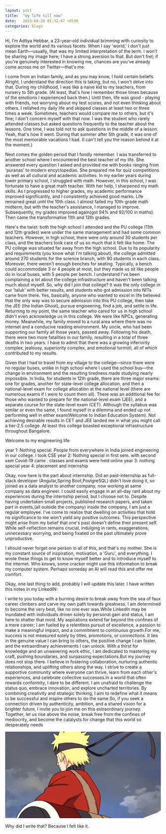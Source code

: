 ```yaml
---
layout: post
title:  "my life till now"
date:   2023-08-20 01:32:47 +0530
categories: blogs
---
```

Hi, I’m Aditya Hebbar, a 23-year-old individual brimming with curiosity to explore the world and its various facets. When I say 'world,' I don't just mean Earth—usually, that was my limited interpretation of the term. I won't be sharing my image here; I have a strong aversion to that. But don't fret; if you're genuinely interested in knowing me, chances are you've already come across me on Twitter—that's me.



I come from an Indian family, and as you may know, I hold certain beliefs. Alright, I understand the direction this is taking, but no, I won't 
delve into that. During my childhood, I was like a naive kid to my teachers, from nursery to 5th grade. (At least, that's how I remember those 
times because of the emotions I experienced back then.) Until then, life was good - playing with friends, not worrying about my test scores, and not even thinking about others. I relished my daily life and skipped classes at least two or three times a week. Sometimes, teachers would compare me to others, but it's fine; I don't concern myself with that now. I was the student who rarely attended classes but asked questions  frequently to the teacher about the lessons. One time, I was told not to ask questions in the middle of a lesson. Yeah, that's how it went. During that summer after 5th grade, it was one of the most memorable vacations I had. (I can't tell you the reason behind it at the moment.)


Next comes the golden period that I fondly remember. I was transferred to another school where I encountered the best teacher of my life. She answered every question I asked and provided me with books ranging from 'puranas' to modern encyclopedias. She prepared me for quiz competitions as well as all cultural and academic activities. In my earlier years during lower primary school, I struggled with math. However, in this school, I was fortunate to have a great math teacher. With her help, I sharpened my math skills. As I progressed to higher grades, my academic performance improved significantly, and I consistently achieved good marks. Life remained great until the 10th class. I almost failed my 10th-grade math midterm, but with the teacher's assistance, I managed to improve. Subsequently, my grades improved again(got 94% and 92/100 in maths). Then came the transformative 11th and 12th grades.  


Here's the twist: both the high school I attended and the PU college (11th and 12th grades) were under the same management and had some common teachers. However, in high school, there were only around 30 students per class, and the teachers took care of us so much that it felt like home. The PU college was situated far away from the high school. Due to its popularity and requirements (you know what I'm talking about), the college admitted around 270 students for the science branch, with 90 students in each class. Moreover, there weren't enough benches for seating. Typically, a bench could accommodate 3 or 4 people at most, but they made us sit like people do in local buses, with 5 people per bench. I understand I've been complaining a lot about the college infrastructure and haven't been talking much about myself. So, why did I join that college? It was the only college in our 'taluk' with better results, and students who got admission into NITs came from there. Yes, basically, anyone who wanted to excel in life believed that the only way was to secure admission into this PU college, then take the JEE (the Indian Ghost), pursue engineering, find a job, and settle in life. Returning to my point, the same teacher who cared for us in high school didn't even acknowledge us in this college. We were like NPCs, generating money. Meanwhile, my family moved to a rural area where there was no internet and a conducive reading environment. My uncle, who had been supporting our family all those years, passed away. Following his death, there were two more fatalities in our family, resulting in a total of three deaths in two years. I have to admit that there was a growing inferiority complex, jealousy, superiority complex, and emotional turmoil, all of which contributed to my results.

Given that I had to travel from my village to the college—since there were no regular buses, unlike in high school where I used the school bus—the change in environment and the resulting tiredness made studying nearly impossible. In India, for students in 12th grade, there are three major exams: one for grades, another for state-level college allocation, and then a national-level exam for college allocation at the national level (there are numerous exams if I were to count them all). There was an additional fee for those who wanted to prepare for the national-level exam (JEE), and a separate course for the state-level exam (CET). Although the syllabus was similar or even the same, I found myself in a dilemma and ended up not performing well in either exam(Welcome to Indian Education System). Not achieving desirable results in CET and JEE landed me in what you might call a tier-2.5 college. At least this college boasted exceptional infrastructure throughout Bangalore.

Welcome to my engineering life 

year 1: Nothing special. People from everywhere in India joined engineering in our college. I took CSE
year 2: Nothing special in first sem. with second sem Covid-19 came . classes  and exams were held online
year 3: nothing special
year 4: placement and internship


Okay, now here is the part about internship. Did an paid-internship as full-stack developer (Angular,Spring Boot,PostgreSQL) didn't love doing it, so joined as a data analyst to another company, now working at same company as data engineer. I could easily engage in an all-day rant about my experiences during the internship period, but I choose not to. Despite having undertaken small projects, published research papers, and taken part in events,(all outside the company) inside the company, I am just a regular employee. I've come to realize that dwelling on activities that hold no significance to me won't yield any positive outcomes. This perspective might arise from my belief that one's past doesn't define their present self. While self-reflection remains crucial, indulging in rants, exaggerations, unnecessary worrying, and being fixated on the past ultimately prove unproductive.   


I should never forget one person in all of this, and that's my mother. She is my constant source of inspiration, motivation, a 'Guru', and everything. 
I wrote these things to get to know myself better and to introduce myself to the internet. Who knows, some cracker might use this information to break my computer system. Perhaps someday an AI will read this and offer me comfort.


Okay, one last thing to add, probably I will update this later. I have written this notes in my LinkedIN:


I write to you today with a burning desire to break away from the sea of faux career climbers and carve my own path towards greatness. I am determined to become the very best, like no one ever was.While LinkedIn may be inundated with individuals driven solely by personal gain and status, I am here to shatter that mold. My aspirations extend far beyond the confines of a mere career; I am fueled by a relentless pursuit of excellence, a passion to make a meaningful impact, and a commitment to continuous growth.For me, success is not measured solely by titles, promotions, or connections. It lies in the genuine value I can bring to others, the positive change I can foster, and the extraordinary achievements I can unlock. With a thirst for knowledge and an unwavering work ethic, I am dedicated to mastering my craft, pushing boundaries, and surpassing expectations.But my journey does not stop there. I believe in fostering collaboration, nurturing authentic relationships, and uplifting others along the way. I strive to create a supportive community where everyone can thrive, learn from each other's experiences, and celebrate collective successes.In a world that often rewards conformity, I dare to be different. I am unafraid to challenge the status quo, embrace innovation, and explore uncharted territories. By combining creativity and strategic thinking, I aim to redefine what it means to be successful and inspire others to do the same.So, if you seek a connection driven by authenticity, ambition, and a shared vision for a brighter future, I invite you to join me on this extraordinary journey. Together, let us rise above the noise, break free from the confines of mediocrity, and become the catalysts for change that this world so desperately needs


![The greatest of All](/assets/naruto.gif)

Why did I write that? Because I felt like it.

